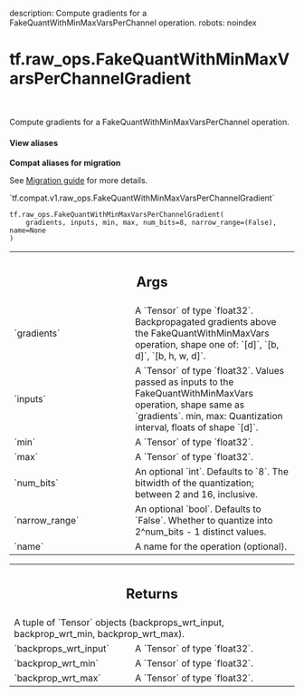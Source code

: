 description: Compute gradients for a FakeQuantWithMinMaxVarsPerChannel operation.
robots: noindex

# tf.raw_ops.FakeQuantWithMinMaxVarsPerChannelGradient

<!-- Insert buttons and diff -->

<table class="tfo-notebook-buttons tfo-api nocontent" align="left">

</table>



Compute gradients for a FakeQuantWithMinMaxVarsPerChannel operation.

<section class="expandable">
  <h4 class="showalways">View aliases</h4>
  <p>
<b>Compat aliases for migration</b>
<p>See
<a href="https://www.tensorflow.org/guide/migrate">Migration guide</a> for
more details.</p>
<p>`tf.compat.v1.raw_ops.FakeQuantWithMinMaxVarsPerChannelGradient`</p>
</p>
</section>

<pre class="devsite-click-to-copy prettyprint lang-py tfo-signature-link">
<code>tf.raw_ops.FakeQuantWithMinMaxVarsPerChannelGradient(
    gradients, inputs, min, max, num_bits=8, narrow_range=(False), name=None
)
</code></pre>



<!-- Placeholder for "Used in" -->


<!-- Tabular view -->
 <table class="responsive fixed orange">
<colgroup><col width="214px"><col></colgroup>
<tr><th colspan="2"><h2 class="add-link">Args</h2></th></tr>

<tr>
<td>
`gradients`
</td>
<td>
A `Tensor` of type `float32`.
Backpropagated gradients above the FakeQuantWithMinMaxVars operation,
shape one of: `[d]`, `[b, d]`,  `[b, h, w, d]`.
</td>
</tr><tr>
<td>
`inputs`
</td>
<td>
A `Tensor` of type `float32`.
Values passed as inputs to the FakeQuantWithMinMaxVars operation, shape
  same as `gradients`.
min, max: Quantization interval, floats of shape `[d]`.
</td>
</tr><tr>
<td>
`min`
</td>
<td>
A `Tensor` of type `float32`.
</td>
</tr><tr>
<td>
`max`
</td>
<td>
A `Tensor` of type `float32`.
</td>
</tr><tr>
<td>
`num_bits`
</td>
<td>
An optional `int`. Defaults to `8`.
The bitwidth of the quantization; between 2 and 16, inclusive.
</td>
</tr><tr>
<td>
`narrow_range`
</td>
<td>
An optional `bool`. Defaults to `False`.
Whether to quantize into 2^num_bits - 1 distinct values.
</td>
</tr><tr>
<td>
`name`
</td>
<td>
A name for the operation (optional).
</td>
</tr>
</table>



<!-- Tabular view -->
 <table class="responsive fixed orange">
<colgroup><col width="214px"><col></colgroup>
<tr><th colspan="2"><h2 class="add-link">Returns</h2></th></tr>
<tr class="alt">
<td colspan="2">
A tuple of `Tensor` objects (backprops_wrt_input, backprop_wrt_min, backprop_wrt_max).
</td>
</tr>
<tr>
<td>
`backprops_wrt_input`
</td>
<td>
A `Tensor` of type `float32`.
</td>
</tr><tr>
<td>
`backprop_wrt_min`
</td>
<td>
A `Tensor` of type `float32`.
</td>
</tr><tr>
<td>
`backprop_wrt_max`
</td>
<td>
A `Tensor` of type `float32`.
</td>
</tr>
</table>

